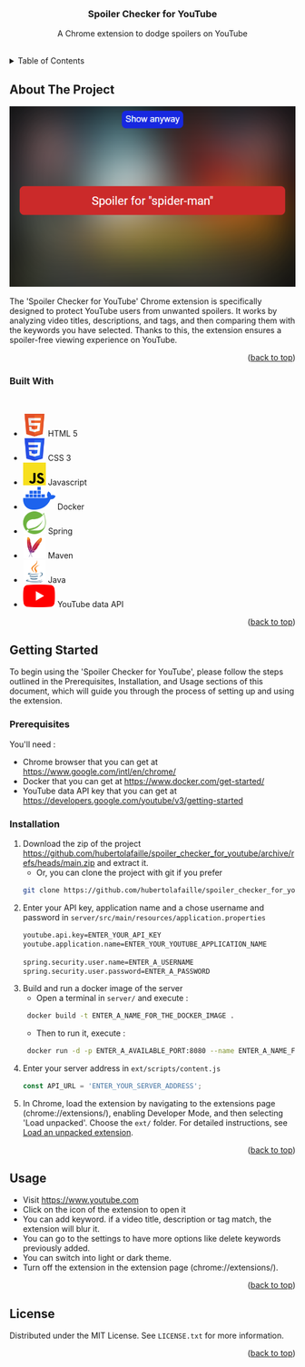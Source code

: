 <a name="readme-top"></a>

<!-- PROJECT LOGO -->
<br />
<div align="center">

[//]: # (  <a href="https://github.com/hubertolafaille/spoiler_checker_for_youtube">)

[//]: # (    <img src="readme_ressource/image/lee_sin_logo.svg" alt="Logo" width="80" height="80">)

[//]: # (  </a>)

<h3 align="center">Spoiler Checker for YouTube</h3>

  <p align="center">
    A Chrome extension to dodge spoilers on YouTube
    <br />
    <br />
  </p>
</div>



<!-- TABLE OF CONTENTS -->
<details>
  <summary>Table of Contents</summary>
  <ol>
    <li>
      <a href="#about-the-project">About The Project</a>
      <ul>
        <li><a href="#built-with">Built With</a></li>
      </ul>
    </li>
    <li>
      <a href="#getting-started">Getting Started</a>
      <ul>
        <li><a href="#prerequisites">Prerequisites</a></li>
        <li><a href="#installation">Installation</a></li>
      </ul>
    </li>
    <li><a href="#usage">Usage</a></li>
    <li><a href="#license">License</a></li>
  </ol>
</details>



<!-- ABOUT THE PROJECT -->
## About The Project

<p align="center"><img src="readme_resources/image/lee_sin_spoil_blocked.png" alt="project screenshot"/></p>

The 'Spoiler Checker for YouTube' Chrome extension is specifically designed to protect YouTube users from unwanted spoilers. It works by analyzing video titles, descriptions, and tags, and then comparing them with the keywords you have selected. Thanks to this, the extension ensures a spoiler-free viewing experience on YouTube.

<p align="right">(<a href="#readme-top">back to top</a>)</p>



### Built With
<br>
<ul>
    <li><img src="readme_resources/image/html5.svg" height="40px" alt="logo html 5"/> HTML 5</li>
    <li><img src="readme_resources/image/css3.svg" height="40px" alt="logo css 3"/> CSS 3</li>
    <li><img src="readme_resources/image/javascript.svg" height="40px" alt="logo javascript"/> Javascript</li>
    <li><img src="readme_resources/image/docker.svg" height="40px" alt="logo docker"/> Docker</li>
    <li><img src="readme_resources/image/spring.svg" height="40px" alt="logo spring"/> Spring</li>
    <li><img src="readme_resources/image/maven.svg" height="40px" alt="logo maven"/> Maven</li>
    <li><img src="readme_resources/image/java.svg" height="40px" alt="logo java"/> Java</li>
    <li><img src="readme_resources/image/youtube.png" height="40px" alt="logo youtube data api"/> YouTube data API</li>
</ul>

<p align="right">(<a href="#readme-top">back to top</a>)</p>



<!-- GETTING STARTED -->
## Getting Started

To begin using the 'Spoiler Checker for YouTube', please follow the steps outlined in the Prerequisites, Installation, and Usage sections of this document, which will guide you through the process of setting up and using the extension.

### Prerequisites

You'll need :
* Chrome browser that you can get at https://www.google.com/intl/en/chrome/
* Docker that you can get at https://www.docker.com/get-started/
* YouTube data API key that you can get at https://developers.google.com/youtube/v3/getting-started

### Installation

1. Download the zip of the project https://github.com/hubertolafaille/spoiler_checker_for_youtube/archive/refs/heads/main.zip and extract it.
   - Or, you can clone the project with git if you prefer
   ```sh
   git clone https://github.com/hubertolafaille/spoiler_checker_for_youtube.git
   ```
2. Enter your API key, application name and a chose username and password in `server/src/main/resources/application.properties`
   ```properties
   youtube.api.key=ENTER_YOUR_API_KEY
   youtube.application.name=ENTER_YOUR_YOUTUBE_APPLICATION_NAME

   spring.security.user.name=ENTER_A_USERNAME
   spring.security.user.password=ENTER_A_PASSWORD
   ```
3. Build and run a docker image of the server 
   - Open a terminal in `server/` and execute :
   ```sh
    docker build -t ENTER_A_NAME_FOR_THE_DOCKER_IMAGE .
   ```
    - Then to run it, execute :
   ```sh
    docker run -d -p ENTER_A_AVAILABLE_PORT:8080 --name ENTER_A_NAME_FOR_THE_DOCKER_CONTAINER YOUR_DOCKER_IMAGE
   ```
4. Enter your server address in `ext/scripts/content.js`
   ```js
   const API_URL = 'ENTER_YOUR_SERVER_ADDRESS';
   ```
5. In Chrome, load the extension by navigating to the extensions page (chrome://extensions/), enabling Developer Mode, and then selecting 'Load unpacked'. Choose the `ext/` folder. For detailed instructions, see [Load an unpacked extension](https://developer.chrome.com/docs/extensions/mv3/getstarted/development-basics/#load-unpacked ).
   

<p align="right">(<a href="#readme-top">back to top</a>)</p>



<!-- USAGE EXAMPLES -->
## Usage

- Visit https://www.youtube.com
- Click on the icon of the extension to open it
- You can add keyword. if a video title, description or tag match, the extension will blur it.
- You can go to the settings to have more options like delete keywords previously added.
- You can switch into light or dark theme.
- Turn off the extension in the extension page (chrome://extensions/).

<p align="right">(<a href="#readme-top">back to top</a>)</p>

<!-- LICENSE -->
## License

Distributed under the MIT License. See `LICENSE.txt` for more information.

<p align="right">(<a href="#readme-top">back to top</a>)</p>

